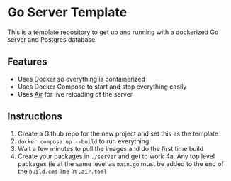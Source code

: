 # Go Server Template

This is a template repository to get up and running with a dockerized Go server and Postgres database. 

## Features
- Uses Docker so everything is containerized
- Uses Docker Compose to start and stop everything easily
- Uses [Air](https://github.com/cosmtrek/air) for live reloading of the server

## Instructions
1. Create a Github repo for the new project and set this as the template
2. `docker compose up --build` to run everything
3. Wait a few minutes to pull the images and do the first time build
4. Create your packages in `./server` and get to work
    4a. Any top level packages (ie at the same level as `main.go` must be added to the end of the `build.cmd` line in `.air.toml`
